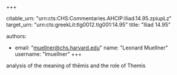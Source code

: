 +++


citable_urn: "urn:cts:CHS:Commentaries.AHCIP:Iliad.14.95.zpiupLz"
target_urn: "urn:cts:greekLit:tlg0012.tlg001:14.95"
title: "Iliad 14.95"

authors:
- email: "muellner@chs.harvard.edu"
  name: "Leonard Muellner"
  username: "lmuellner"
+++

<p>analysis of the meaning of thēmis and the role of Themis</p>